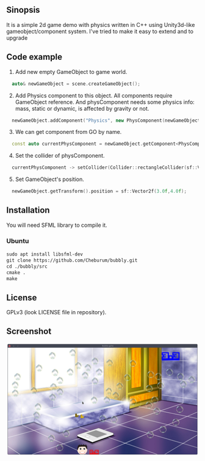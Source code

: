 ## Sinopsis
It is a simple 2d game demo with physics written in C++ using Unity3d-like gameobject/component system. I've tried to make it easy to extend and to upgrade
## Code example

1. Add new empty GameObject to game world.
```C++
  auto& newGameObject = scene.createGameObject();
```
2. Add Physics component to this object. All components require GameObject reference. And physComponent needs some physics info: mass, static or dynamic, is affected by gravity or not.
```C++
  newGameObject.addComponent("Physics", new PhysComponent(newGameObject, 0.0f, false, false));
```
3. We can get component from GO by name.
```C++
  const auto currentPhysComponent = newGameObject.getComponent<PhysComponent>("Physics")
```
4. Set the collider of physComponent.
```C++
  currentPhysComponent -> setCollider(Collider::rectangleCollider(sf::Vector2f(1.0f,3.0f));
```
5. Set GameObject's position.
```C++
  newGameObject.getTransform().position = sf::Vector2f(3.0f,4.0f);
```
## Installation
You will need SFML library to compile it.
### Ubuntu
```shell
sudo apt install libsfml-dev
git clone https://github.com/Cheburum/bubbly.git
cd ./bubbly/src
cmake .
make
```
## License
GPLv3 (look LICENSE file in repository).

## Screenshot
![screenshot](./images/screenshot1.png)
